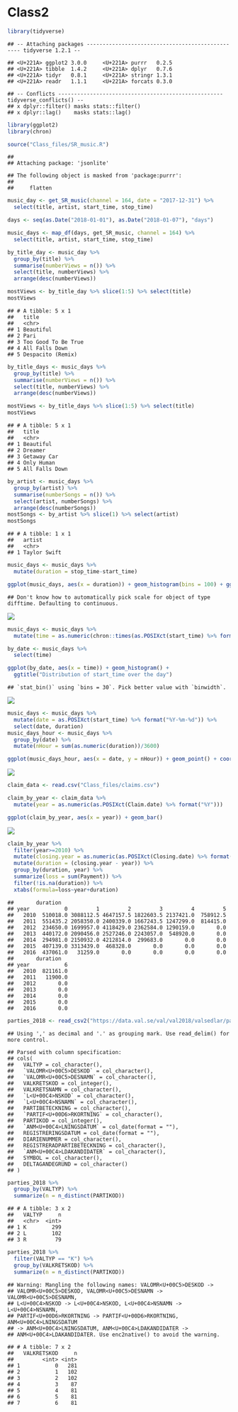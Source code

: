 Class2
================

``` r
library(tidyverse)
```

    ## -- Attaching packages ------------------------------------------------- tidyverse 1.2.1 --

    ## <U+221A> ggplot2 3.0.0     <U+221A> purrr   0.2.5
    ## <U+221A> tibble  1.4.2     <U+221A> dplyr   0.7.6
    ## <U+221A> tidyr   0.8.1     <U+221A> stringr 1.3.1
    ## <U+221A> readr   1.1.1     <U+221A> forcats 0.3.0

    ## -- Conflicts ---------------------------------------------------- tidyverse_conflicts() --
    ## x dplyr::filter() masks stats::filter()
    ## x dplyr::lag()    masks stats::lag()

``` r
library(ggplot2)
library(chron)
```

``` r
source("Class_files/SR_music.R")
```

    ## 
    ## Attaching package: 'jsonlite'

    ## The following object is masked from 'package:purrr':
    ## 
    ##     flatten

``` r
music_day <- get_SR_music(channel = 164, date = "2017-12-31") %>%
  select(title, artist, start_time, stop_time)

days <- seq(as.Date("2018-01-01"), as.Date("2018-01-07"), "days")

music_days <- map_df(days, get_SR_music, channel = 164) %>%
  select(title, artist, start_time, stop_time)

by_title_day <- music_day %>%
  group_by(title) %>%
  summarise(numberViews = n()) %>%
  select(title, numberViews) %>%
  arrange(desc(numberViews))

mostViews <- by_title_day %>% slice(1:5) %>% select(title)
mostViews
```

    ## # A tibble: 5 x 1
    ##   title              
    ##   <chr>              
    ## 1 Beautiful          
    ## 2 Pari               
    ## 3 Too Good To Be True
    ## 4 All Falls Down     
    ## 5 Despacito (Remix)

``` r
by_title_days <- music_days %>%
  group_by(title) %>%
  summarise(numberViews = n()) %>%
  select(title, numberViews) %>%
  arrange(desc(numberViews))

mostViews <- by_title_days %>% slice(1:5) %>% select(title)
mostViews
```

    ## # A tibble: 5 x 1
    ##   title         
    ##   <chr>         
    ## 1 Beautiful     
    ## 2 Dreamer       
    ## 3 Getaway Car   
    ## 4 Only Human    
    ## 5 All Falls Down

``` r
by_artist <- music_days %>%
  group_by(artist) %>%
  summarise(numberSongs = n()) %>%
  select(artist, numberSongs) %>%
  arrange(desc(numberSongs))
mostSongs <- by_artist %>% slice(1) %>% select(artist)
mostSongs
```

    ## # A tibble: 1 x 1
    ##   artist      
    ##   <chr>       
    ## 1 Taylor Swift

``` r
music_days <- music_days %>%
  mutate(duration = stop_time-start_time)

ggplot(music_days, aes(x = duration)) + geom_histogram(bins = 100) + ggtitle("The distribution of song durations")
```

    ## Don't know how to automatically pick scale for object of type difftime. Defaulting to continuous.

![](Class2_files/figure-markdown_github/unnamed-chunk-1-1.png)

``` r
music_days <- music_days %>%
  mutate(time = as.numeric(chron::times(as.POSIXct(start_time) %>% format("%H:%M:%S"))))

by_date <- music_days %>%
  select(time)

ggplot(by_date, aes(x = time)) + geom_histogram() + 
  ggtitle("Distribution of start_time over the day")
```

    ## `stat_bin()` using `bins = 30`. Pick better value with `binwidth`.

![](Class2_files/figure-markdown_github/unnamed-chunk-1-2.png)

``` r
music_days <- music_days %>%
  mutate(date = as.POSIXct(start_time) %>% format("%Y-%m-%d")) %>%
  select(date, duration)
music_days_hour <- music_days %>%
  group_by(date) %>%
  mutate(nHour = sum(as.numeric(duration))/3600)

ggplot(music_days_hour, aes(x = date, y = nHour)) + geom_point() + coord_flip()
```

![](Class2_files/figure-markdown_github/unnamed-chunk-1-3.png)

``` r
claim_data <- read.csv("Class_files/claims.csv")

claim_by_year <- claim_data %>%
  mutate(year = as.numeric(as.POSIXct(Claim.date) %>% format("%Y")))

ggplot(claim_by_year, aes(x = year)) + geom_bar()
```

![](Class2_files/figure-markdown_github/Insurance%20claims%20from%20kammarkollegiet-1.png)

``` r
claim_by_year %>% 
  filter(year>=2010) %>%
  mutate(closing.year = as.numeric(as.POSIXct(Closing.date) %>% format("%Y"))) %>%
  mutate(duration = (closing.year - year)) %>%
  group_by(duration, year) %>%
  summarize(loss = sum(Payment)) %>%
  filter(!is.na(duration)) %>%
  xtabs(formula=loss~year+duration)
```

    ##       duration
    ## year           0         1         2         3         4         5
    ##   2010  510018.0 3088112.5 4647157.5 1822603.5 2137421.0  758912.5
    ##   2011  551435.2 2058350.0 2400339.0 1667243.5 1247299.0  814415.0
    ##   2012  234650.0 1699957.0 4118429.0 2362584.0 1290159.0       0.0
    ##   2013  440172.0 2090456.0 2527246.0 2243057.0  548920.0       0.0
    ##   2014  294981.0 2150932.0 4212814.0  299683.0       0.0       0.0
    ##   2015  407139.0 3313439.0  468328.0       0.0       0.0       0.0
    ##   2016  437061.0   31259.0       0.0       0.0       0.0       0.0
    ##       duration
    ## year           6
    ##   2010  821161.0
    ##   2011   11900.0
    ##   2012       0.0
    ##   2013       0.0
    ##   2014       0.0
    ##   2015       0.0
    ##   2016       0.0

``` r
parties_2018 <- read_csv2("https://data.val.se/val/val2018/valsedlar/partier/deltagande_partier.skv", locale = locale("sv", encoding = "ISO-8859-1"))
```

    ## Using ',' as decimal and '.' as grouping mark. Use read_delim() for more control.

    ## Parsed with column specification:
    ## cols(
    ##   VALTYP = col_character(),
    ##   `VALOMR<U+00C5>DESKOD` = col_character(),
    ##   `VALOMR<U+00C5>DESNAMN` = col_character(),
    ##   VALKRETSKOD = col_integer(),
    ##   VALKRETSNAMN = col_character(),
    ##   `L<U+00C4>NSKOD` = col_character(),
    ##   `L<U+00C4>NSNAMN` = col_character(),
    ##   PARTIBETECKNING = col_character(),
    ##   `PARTIF<U+00D6>RKORTNING` = col_character(),
    ##   PARTIKOD = col_integer(),
    ##   `ANM<U+00C4>LNINGSDATUM` = col_date(format = ""),
    ##   REGISTRERINGSDATUM = col_date(format = ""),
    ##   DIARIENUMMER = col_character(),
    ##   REGISTRERADPARTIBETECKNING = col_character(),
    ##   `ANM<U+00C4>LDAKANDIDATER` = col_character(),
    ##   SYMBOL = col_character(),
    ##   DELTAGANDEGRUND = col_character()
    ## )

``` r
parties_2018 %>%
  group_by(VALTYP) %>%
  summarize(n = n_distinct(PARTIKOD))
```

    ## # A tibble: 3 x 2
    ##   VALTYP     n
    ##   <chr>  <int>
    ## 1 K        299
    ## 2 L        102
    ## 3 R         79

``` r
parties_2018 %>%
  filter(VALTYP == "K") %>%
  group_by(VALKRETSKOD) %>%
  summarize(n = n_distinct(PARTIKOD))
```

    ## Warning: Mangling the following names: VALOMR<U+00C5>DESKOD ->
    ## VALOMR<U+00C5>DESKOD, VALOMR<U+00C5>DESNAMN -> VALOMR<U+00C5>DESNAMN,
    ## L<U+00C4>NSKOD -> L<U+00C4>NSKOD, L<U+00C4>NSNAMN -> L<U+00C4>NSNAMN,
    ## PARTIF<U+00D6>RKORTNING -> PARTIF<U+00D6>RKORTNING, ANM<U+00C4>LNINGSDATUM
    ## -> ANM<U+00C4>LNINGSDATUM, ANM<U+00C4>LDAKANDIDATER ->
    ## ANM<U+00C4>LDAKANDIDATER. Use enc2native() to avoid the warning.

    ## # A tibble: 7 x 2
    ##   VALKRETSKOD     n
    ##         <int> <int>
    ## 1           0   281
    ## 2           1   102
    ## 3           2   102
    ## 4           3    87
    ## 5           4    81
    ## 6           5    81
    ## 7           6    81
